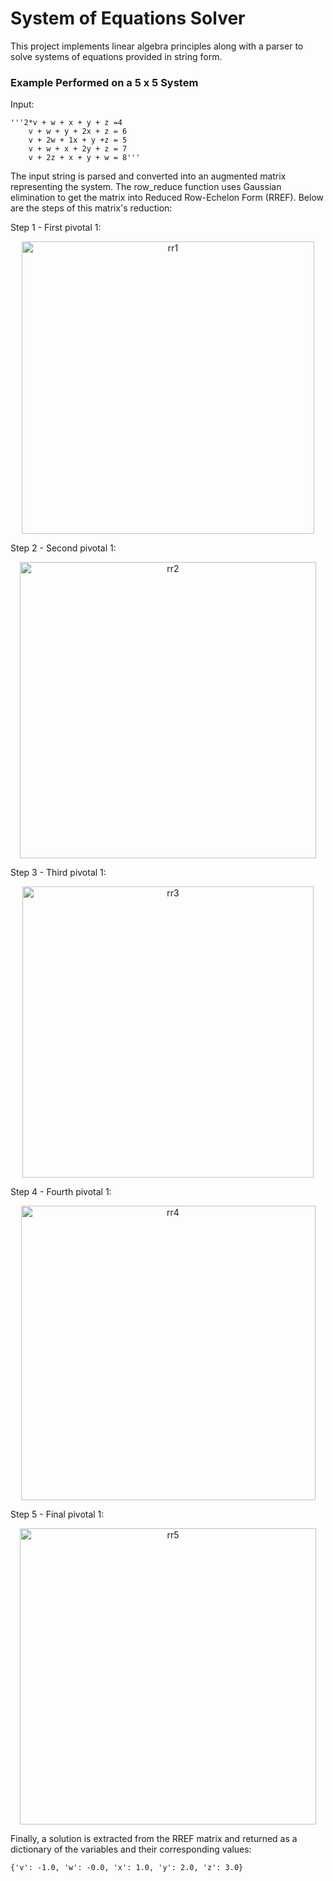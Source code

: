 # System of Equations Solver
This project implements linear algebra principles along with a parser to solve systems of equations provided in string form.

### Example Performed on a 5 x 5 System

Input:
```
'''2*v + w + x + y + z =4
    v + w + y + 2x + z = 6
    v + 2w + 1x + y +z = 5
    v + w + x + 2y + z = 7
    v + 2z + x + y + w = 8'''
```

The input string is parsed and converted into an augmented matrix representing the system. The row_reduce function uses Gaussian elimination to get the matrix into Reduced Row-Echelon Form (RREF). Below are the steps of this matrix's reduction:

Step 1 - First pivotal 1:
<p align="center">
  
<img width="468" alt="rr1" src="https://github.com/user-attachments/assets/443bcdf5-4d5f-4c2b-be93-45ccdf007c5f">

</p>
Step 2 - Second pivotal 1:
<p align="center">

<img width="474" alt="rr2" src="https://github.com/user-attachments/assets/3e6a6aee-43d7-4ce0-bc07-0f02d60a7208">

</p>
Step 3 - Third pivotal 1:
<p align="center">
  
<img width="466" alt="rr3" src="https://github.com/user-attachments/assets/aa94c3fa-1f44-43a4-adce-3d2d799505b3">

</p>
Step 4 - Fourth pivotal 1:
<p align="center">
  
<img width="471" alt="rr4" src="https://github.com/user-attachments/assets/118eb640-6d44-4bf8-b942-f248ab905cbf">

</p>
Step 5 - Final pivotal 1:
<p align="center">
  
<img width="474" alt="rr5" src="https://github.com/user-attachments/assets/d6e9b198-46dc-4231-9dfd-a5ada80e6325">

</p>

Finally, a solution is extracted from the RREF matrix and returned as a dictionary of the variables and their corresponding values:

```{'v': -1.0, 'w': -0.0, 'x': 1.0, 'y': 2.0, 'z': 3.0}```



